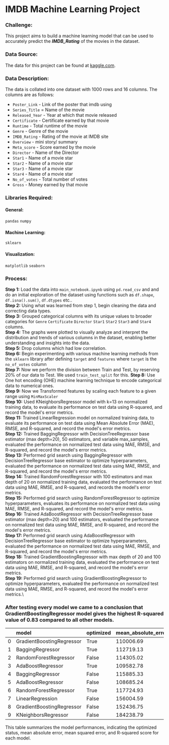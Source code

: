 # IMDB Machine Learning Project
### Challenge:
This project aims to build a machine learning model that can be used to accurately predict the ***IMDB_Rating*** of the movies in the dataset.

### Data Source:
The data for this project can be found at [kaggle.com](https://www.kaggle.com/datasets/harshitshankhdhar/imdb-dataset-of-top-1000-movies-and-tv-shows/data).

### Data Description:
The data is collated into one dataset with 1000 rows and 16 columns. The columns are as follows:
- `Poster_Link` - Link of the poster that imdb using
- `Series_Title` = Name of the movie
- `Released_Year` - Year at which that movie released
- `Certificate` - Certificate earned by that movie
- `Runtime` - Total runtime of the movie
- `Genre` - Genre of the movie
- `IMDB_Rating` - Rating of the movie at IMDB site
- `Overview` - mini story/ summary
- `Meta_score` - Score earned by the movie
- `Director` - Name of the Director
- `Star1` - Name of a movie star
- `Star2` - Name of a movie star
- `Star3` - Name of a movie star
- `Star4` - Name of a movie star
- `No_of_votes` - Total number of votes
- `Gross` - Money earned by that movie

### Libraries Required:
#### General:
`pandas` `numpy` 
#### Machine Learning:
`sklearn`
#### Visualization:
`matplotlib`
`seaborn`

### Process:
**Step 1:** Load the data into `main_notebook.ipynb` using `pd.read_csv` and and do an initial exploration of the dataset using functions such as `df.shape`, `df.isna().sum()`, `df.dtypes` etc..\
**Step 2:** Using what was learned from step 1, begin cleaning the data and correcting data types.\
**Step 3:** Grouped categorical columns with its unique values to broader categories for `Genre` `Certificate` `Director` `Star1` `Star2` `Star3` and `Star4` columns.\
**Step 4:** The graphs were plotted to visually analyze and interpret the distribution and trends of various columns in the dataset, enabling better understanding and insights into the data.\
**Step 5:** Drop columns which had low correlation.\
**Step 6:** Begin experimenting with various machine learning methods from the `sklearn` library after defining `target` and `features` where `target` is the `no_of_votes` column\
**Step 7:** Now we perform the division between Train and Test, by reserving 20% of our data to Test. We used `train_test_split` for this.
**Step 8:** Use One hot encoding (OHE) machine learning technique to encode categorical data to numerical ones.\
**Step 9:** Now we Transformed features by scaling each feature to a given range using `MinMaxScaler`\
**Step 10:** Used KNeighborsRegressor model with k=13 on normalized training data, to evaluate its performance on test data using R-squared, and record the model's error metrics.\
**Step 11:** Trained LinearRegression model on normalized training data, to evaluate its performance on test data using Mean Absolute Error (MAE), RMSE, and R-squared, and record the model's error metrics.\
**Step 12:** Trained BaggingRegressor with DecisionTreeRegressor base estimator (max depth=20), 50 estimators, and variable max_samples, evaluated the performance on normalized test data using MAE, RMSE, and R-squared, and record the model's error metrics.\
**Step 13:** Performed grid search using BaggingRegressor with DecisionTreeRegressor base estimator to optimize hyperparameters, evaluated the performance on normalized test data using MAE, RMSE, and R-squared, and record the model's error metrics.\
**Step 14:** Trained RandomForestRegressor with 100 estimators and max depth of 20 on normalized training data, evaluated the performance on test data using MAE, RMSE, and R-squared, and records the model's error metrics.\
**Step 15:** Performed grid search using RandomForestRegressor to optimize hyperparameters, evaluates its performance on normalized test data using MAE, RMSE, and R-squared, and record the model's error metrics.\
**Step 16:** Trained AdaBoostRegressor with DecisionTreeRegressor base estimator (max depth=20) and 100 estimators, evaluated the performance on normalized test data using MAE, RMSE, and R-squared, and record the model's error metrics.\
**Step 17:** Performed grid search using AdaBoostRegressor with DecisionTreeRegressor base estimator to optimize hyperparameters, evaluated the performance on normalized test data using MAE, RMSE, and R-squared, and record the model's error metrics.\
**Step 18:** Trained GradientBoostingRegressor with max depth of 20 and 100 estimators on normalized training data, evaluated the performance on test data using MAE, RMSE, and R-squared, and record the model's error metrics.\
**Step 19:** Performed grid search using GradientBoostingRegressor to optimize hyperparameters, evaluated the performance on normalized test data using MAE, RMSE, and R-squared, and record the model's error metrics.\

### After testing every model we came to a conclusion that GradientBoostingRegressor model gives the highest R-squared value of 0.83 compared to all other models.


|    | model                      | optimized | mean_absolute_error | mean_squared_error | r2_score |
|---:|:---------------------------|:----------|---------------------|--------------------|----------|
|  0 | GradientBoostingRegressor | True      | 110006.69           | 154786.22          | 0.83     |
|  1 | BaggingRegressor          | True      | 112719.13           | 163279.32          | 0.81     |
|  2 | RandomForestRegressor     | False     | 114305.02           | 163066.16          | 0.81     |
|  3 | AdaBoostRegressor         | True      | 109582.78           | 160076.89          | 0.81     |
|  4 | BaggingRegressor          | False     | 115885.33           | 167136.39          | 0.80     |
|  5 | AdaBoostRegressor         | False     | 108685.24           | 166017.95          | 0.80     |
|  6 | RandomForestRegressor     | True      | 117724.93           | 169832.77          | 0.79     |
|  7 | LinearRegression          | False     | 156004.59           | 204939.43          | 0.70     |
|  8 | GradientBoostingRegressor | False     | 152436.75           | 227171.59          | 0.63     |
|  9 | KNeighborsRegressor       | False     | 184238.79           | 266084.68          | 0.49     |

This table summarizes the model performances, indicating the optimized status, mean absolute error, mean squared error, and R-squared score for each model.